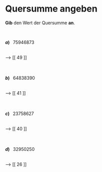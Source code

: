 <!--
version:  0.0.1

language: de

@style
input {
    text-align: center;
}

.flex-container {
    display: flex;
    flex-wrap: wrap;
    align-items: stretch;
    gap: 20px;
}

.flex-child {
    flex: 1;
    min-width: 350px;
    margin-right: 20px;
}

@media (max-width: 400px) {
    .flex-child {
        flex: 100%;
        margin-right: 0;
    }
}
@end

formula: \carry   \textcolor{red}{\scriptsize #1}
formula: \digit   \rlap{\carry{#1}}\phantom{#2}#2
formula: \permil  \text{‰}

import: https://raw.githubusercontent.com/LiaTemplates/Tikz-Jax/main/README.md

script: https://cdn.jsdelivr.net/gh/LiaTemplates/Tikz-Jax@main/dist/index.js


tags: Teilbarkeiten, Quersumme, sehr leicht, sehr niedrig, Angeben

comment: Addiere alle Ziffern einer Zahl und erhalte die Quersumme.

author: Martin Lommatzsch

-->




# Quersumme angeben


**Gib** den Wert der Quersumme **an**.

<br>

<section class="flex-container">
<div class="flex-child">

__$a)\;\;$__ $75946873$

<br>
--> [[ 49 ]]
<br>
<br>
<br>

</div>
<div class="flex-child">

__$b)\;\;$__ $64838390$

<br>
--> [[ 41 ]]
<br>
<br>
<br>

</div>
<div class="flex-child">

__$c)\;\;$__ $23758627$

<br>
--> [[ 40 ]]
<br>
<br>
<br>

</div>
<div class="flex-child">

__$d)\;\;$__ $32950250$

<br>
--> [[ 26 ]]
<br>
<br>
<br>

</div>
</section>

<br>
<br>
<br>
<br>
<br>